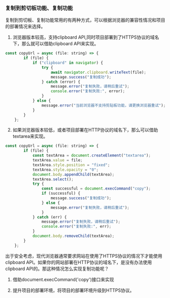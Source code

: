 ### 复制到剪切板功能、复制功能

复制到剪切板、复制功能常用的有两种方式，可以根据浏览器的兼容性情况和项目的部署情况来选择。

1. 浏览器版本较高，支持clipboard API,同时项目部署到了HTTPS协议的域名下，那么就可以借助clipboard API来实现。

```js
const copyUrl = async (file: string) => {
        if (file) {
            if ("clipboard" in navigator) {
                try {
                    await navigator.clipboard.writeText(file);
                    message.success("复制成功");
                } catch (error) {
                    message.error("复制失败，请稍后重试");
                    console.error("复制失败:", error);
                }
            } else {
                message.error("当前浏览器不支持剪贴板功能，请更换浏览器重试");
            }
        }
    };
```

2. 如果浏览器版本较低，或者项目部署在HTTP协议的域名下，那么可以借助textarea来实现。

```js
const copyUrl = async (file: string) => {
        if (file) {
            const textArea = document.createElement("textarea");
            textArea.value = file;
            textArea.style.position = "fixed";
            textArea.style.opacity = "0";
            document.body.appendChild(textArea);
            textArea.select();
            try {
                const successful = document.execCommand("copy");
                if (successful) {
                    message.success("复制成功");
                } else {
                    message.error("复制失败，请稍后重试");
                }
            } catch (err) {
                message.error("复制失败，请稍后重试");
                console.error("复制失败:", err);
            }
            document.body.removeChild(textArea);
        }
    };
```

出于安全考虑，现代浏览器通常要求网站在使用了HTTPS协议的情况下才能使用clipboard API。如果你的网站部署在HTTP协议的域名下，是没有办法使用clipboard API的。那这种情况怎么实现复制功能呢？

1. 借助document.execCommand('copy')接口来实现


2. 提升项目的部署环境，将项目的部署环境升级到HTTPS协议。
